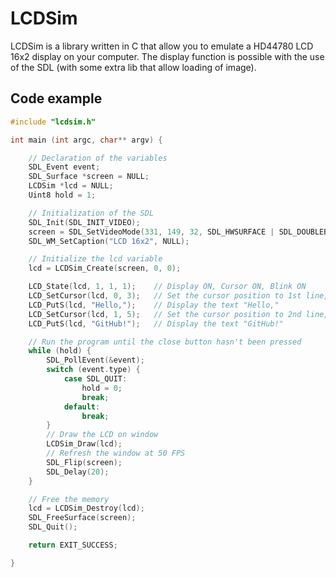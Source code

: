 # LCDSim

LCDSim is a library written in C that allow you to emulate a HD44780 LCD 16x2 display on your computer. The display function is possible with the use of the SDL (with some extra lib that allow loading of image).

## Code example

```c
#include "lcdsim.h"

int main (int argc, char** argv) {

    // Declaration of the variables
    SDL_Event event;
    SDL_Surface *screen = NULL;
    LCDSim *lcd = NULL;
    Uint8 hold = 1;

    // Initialization of the SDL
    SDL_Init(SDL_INIT_VIDEO);
    screen = SDL_SetVideoMode(331, 149, 32, SDL_HWSURFACE | SDL_DOUBLEBUF);
    SDL_WM_SetCaption("LCD 16x2", NULL);

    // Initialize the lcd variable
    lcd = LCDSim_Create(screen, 0, 0);

    LCD_State(lcd, 1, 1, 1);    // Display ON, Cursor ON, Blink ON
    LCD_SetCursor(lcd, 0, 3);   // Set the cursor position to 1st line, 4th column
    LCD_PutS(lcd, "Hello,");    // Display the text "Hello,"
    LCD_SetCursor(lcd, 1, 5);   // Set the cursor position to 2nd line, 6th column
    LCD_PutS(lcd, "GitHub!");   // Display the text "GitHub!"

    // Run the program until the close button hasn't been pressed
    while (hold) {
        SDL_PollEvent(&event);
        switch (event.type) {
            case SDL_QUIT:
                hold = 0;
                break;
            default:
                break;
        }
        // Draw the LCD on window
        LCDSim_Draw(lcd);
        // Refresh the window at 50 FPS
        SDL_Flip(screen);
        SDL_Delay(20);
    }

    // Free the memory
    lcd = LCDSim_Destroy(lcd);
    SDL_FreeSurface(screen);
    SDL_Quit();

    return EXIT_SUCCESS;

}
```
